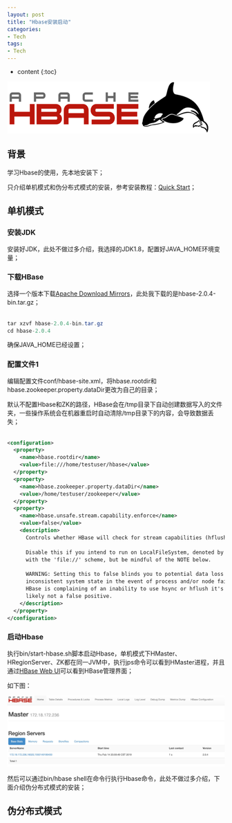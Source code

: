 ```yaml
---
layout: post
title: "Hbase安装启动"
categories: 
- Tech
tags:
- Tech
---
```


* content
{:toc}

![hbase-install](/css/pics/2019-02-14-hbase_logo_with_orca_large.png)

## 背景

学习Hbase的使用，先本地安装下；

只介绍单机模式和伪分布式模式的安装，参考安装教程：[Quick Start](http://hbase.apache.org/book.html#quickstart "quickstart")；

## 单机模式

### 安装JDK

安装好JDK，此处不做过多介绍，我选择的JDK1.8，配置好JAVA_HOME环境变量；

### 下载HBase

选择一个版本下载[Apache Download Mirrors](https://www.apache.org/dyn/closer.lua/hbase/)，此处我下载的是hbase-2.0.4-bin.tar.gz；

```Java

tar xzvf hbase-2.0.4-bin.tar.gz
cd hbase-2.0.4

```

确保JAVA_HOME已经设置；

### 配置文件1

编辑配置文件conf/hbase-site.xml，将hbase.rootdir和hbase.zookeeper.property.dataDir更改为自己的目录；

默认不配置Hbase和ZK的路径，HBase会在/tmp目录下自动创建数据写入的文件夹，一些操作系统会在机器重启时自动清除/tmp目录下的内容，会导致数据丢失；

```XML

<configuration>
  <property>
    <name>hbase.rootdir</name>
    <value>file:///home/testuser/hbase</value>
  </property>
  <property>
    <name>hbase.zookeeper.property.dataDir</name>
    <value>/home/testuser/zookeeper</value>
  </property>
  <property>
    <name>hbase.unsafe.stream.capability.enforce</name>
    <value>false</value>
    <description>
      Controls whether HBase will check for stream capabilities (hflush/hsync).

      Disable this if you intend to run on LocalFileSystem, denoted by a rootdir
      with the 'file://' scheme, but be mindful of the NOTE below.

      WARNING: Setting this to false blinds you to potential data loss and
      inconsistent system state in the event of process and/or node failures. If
      HBase is complaining of an inability to use hsync or hflush it's most
      likely not a false positive.
    </description>
  </property>
</configuration>

```

### 启动Hbase

执行bin/start-hbase.sh脚本启动Hbase，单机模式下HMaster、HRegionServer、ZK都在同一JVM中，执行jps命令可以看到HMaster进程，并且通过[HBase Web UI](http://localhost:16010/)可以看到HBase管理界面；

如下图：

![HBase-WebUI](/css/pics/2019-02-14-hbase_webui.png)

然后可以通过bin/hbase shell在命令行执行Hbase命令，此处不做过多介绍，下面介绍伪分布式模式的安装；

## 伪分布式模式


